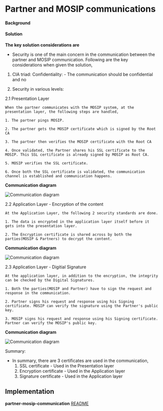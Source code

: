 # Partner and MOSIP communications
#### Background

<TODO> 

#### Solution



**The key solution considerations are**

- Security is one of the main concern in the communication between the partner and MOSIP communication. Following are the key considerations when given the solution,

1. CIA triad:
	Confidentiality:
		- The communication should be confidential and no 

2. Security in various levels:

2.1 Presentation Layer

	When the partner communicates with the MOSIP system, at the presentation layer, the following steps are handled, 
	
	1. The partner pings MOSIP. 
	
	2. The partner gets the MOSIP certificate which is signed by the Root CA
	
	3. The partner then verifies the MOSIP certificate with the Root CA
	
	4. Once validated, the Partner shares his SSL certificate to the MOSIP. This SSL certificate is already signed by MOSIP as Root CA. 
	
	5. MOSIP verifies the SSL certificate. 
	
	6. Once both the SSL certificate is validated, the communication channel is established and communication happens. 
	

**Communication diagram**


![Communication diagram](_images/partner-mosip-communication_PresentationLayer.jpg)
	

2.2 Application Layer - Encryption of the content

	At the Application Layer, the following 2 security standards are done. 
	
	1. The data is encrypted in the application layer itself before it gets into the presentation layer. 
	
	2. The Encryption certificate is shared across by both the parties(MOSIP & Partners) to decrypt the content. 
	

**Communication diagram**


![Communication diagram](_images/partner-mosip-communication_AppLyr_encryption.jpg)
	

2.3 Application Layer - Digitial Signature

	At the application layer, in addition to the encryption, the integrity can be checked by the Digital Signatures. 
	
	1. Both the parties(MOSIP and Partner) have to sign the request and response in the communication. 
	
	2. Partner signs his request and response using his Signing certificate. MOSIP can verify the signature using the Partner's public key. 
	
	3. MOSIP signs his request and response using his Signing certificate. Partner can verify the MOSIP's public key. 
	

**Communication diagram**


![Communication diagram](_images/partner-mosip-communication_AppLyr_signatures.jpg)

Summary:

 - In summary, there are 3 certificates are used in the communication, 
	1. SSL certificate - Used in the Presentation layer
	2. Encryption certificate - Used in the Application layer
	3. Signature certificate - Used in the Application layer
	

## Implementation


**partner-mosip-communication** [README](../../../security/partner-mosip-communication/README.md)


